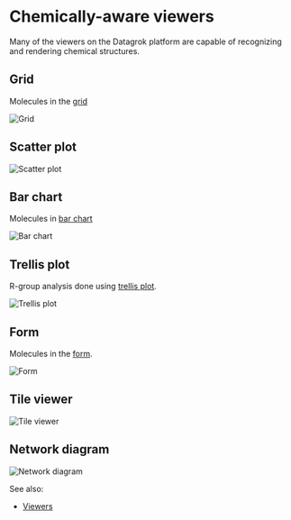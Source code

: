 <!-- TITLE: Chemically-aware viewers -->
<!-- SUBTITLE: -->

# Chemically-aware viewers

Many of the viewers on the Datagrok platform are capable of recognizing and rendering chemical structures.

## Grid

Molecules in the [grid](../../visualize/viewers/grid.md)

![Grid](../../uploads/viewers/grid-molecules.png "Grid: molecules")

## Scatter plot

![Scatter plot](../../uploads/viewers/scatter-plot-molecules.png "Scatter plot: molecules")

## Bar chart

Molecules in [bar chart](../../visualize/viewers/bar-chart.md)

![Bar chart](../../uploads/viewers/bar-chart-molecules.png "Bar chart: molecules")

## Trellis plot

R-group analysis done using [trellis plot](../../visualize/viewers/trellis-plot.md).

![Trellis plot](../../uploads/viewers/trellis-plot-molecules.png "Trellis plot: molecules")

## Form

Molecules in the [form](../../visualize/viewers/form.md).

![Form](../../uploads/viewers/form-molecules.png "Form: molecules")

## Tile viewer

![Tile viewer](../../uploads/viewers/tile-viewer-molecules.png "Tile viewer: molecules")

## Network diagram

![Network diagram](../../uploads/viewers/network-diagram-molecules.png "Network diagram: molecules")

See also:

* [Viewers](../../visualize/viewers.md)
